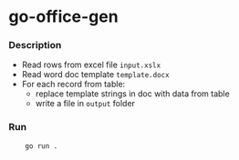 # go-office-gen

### Description

- Read rows from excel file `input.xslx`
- Read word doc template `template.docx`
- For each record from table:
    - replace template strings in doc with data from table
    - write a file in `output` folder

### Run

```bash
    go run .
```

